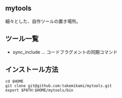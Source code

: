 mytools
---

細々とした、自作ツールの置き場所。

## ツール一覧

- sync_include ... コードフラグメントの同期コマンド

## インストール方法

```
cd $HOME
git clone git@github.com:takemikami/mytools.git
export $PATH:$HOME/mytools/bin
```
